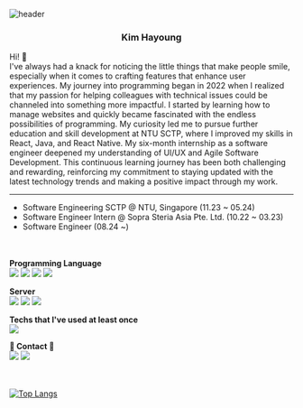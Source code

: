 
![header](https://capsule-render.vercel.app/api?type=waving&color=dcd0ff&height=130&section=header&text=Hayoung&fontColor=FFFFF0&fontAlign=75&fontAlignY=40&fontSize=40)

<h3 align="center">Kim Hayoung</h3>
<p>
Hi! 🌱 <br>
I've always had a knack for noticing the little things that make people smile, especially when it comes to crafting features that enhance user experiences. My journey into programming began in 2022 when I realized that my passion for helping colleagues with technical issues could be channeled into something more impactful. I started by learning how to manage websites and quickly became fascinated with the endless possibilities of programming. My curiosity led me to pursue further education and skill development at NTU SCTP, where I improved my skills in React, Java, and React Native. My six-month internship as a software engineer deepened my understanding of UI/UX and Agile Software Development. This continuous learning journey has been both challenging and rewarding, reinforcing my commitment to staying updated with the latest technology trends and making a positive impact through my work. <br>
<!-- <img height="100" src="https://raw.githubusercontent.com/carrothay/carrothay/main/images/cat.gif" alt="cat gif moving its tail." /> -->
</p>

---

- Software Engineering SCTP @ NTU, Singapore (11.23 ~ 05.24)
- Software Engineer Intern @ Sopra Steria Asia Pte. Ltd. (10.22 ~ 03.23)
- Software Engineer (08.24 ~)
<br><br><br>

**Programming Language**
<br>
 <img src="https://img.shields.io/badge/React-61DBFB?style=flat-square&logo=react&logoColor=white"/>
 <img src="https://img.shields.io/badge/Javascript-F7DF1E?style=flat-square&logo=javascript&logoColor=white"/>
 <img src="https://img.shields.io/badge/Java-007396?style=flat-square&logo=OpenJDK&logoColor=white"/>
 <img src="https://img.shields.io/badge/Css-1572B6?style=flat-square&logo=css3&logoColor=white"/>
<br>

**Server**
<br>
<img src="https://img.shields.io/badge/Spring-6DB33F?style=flat-square&logo=Spring&logoColor=FFFFFF"/>
<img src="https://img.shields.io/badge/Spring Boot-6DB33F?style=flat-square&logo=Spring Boot&logoColor=FFFFFF"/>
<img src="https://img.shields.io/badge/Mysql-4479A1?style=flat-square&logo=MySql&logoColor=white"/>

**Techs that I've used at least once**
<br>
<img src="https://img.shields.io/badge/Python-3776AB?style=flat-squre&logo=Python&logoColor=white"/>


**📧 Contact 📧**
<br>
 <a href="mailto:hazel.hykim@gmail.com"><img src="https://img.shields.io/badge/Gmail-EA4335?style=flat-square&logo=Gmail&logoColor=white&link=hazel.hykim@gmail.com"/></a>
 <a href="https://www.linkedin.com/in/kim-hayoung/"><img src="https://img.shields.io/badge/-LinkedIn-0A66C2?style=flat-square&logo=Linkedin&logoColor=white&link=https://www.linkedin.com/in/kim-hayoung/"/></a>
<br><br><br>


 [![Top Langs](https://github-readme-stats.vercel.app/api/top-langs/?username=carrothay&layout=compact)](https://github.com/anuraghazra/github-readme-stats)
</div>

